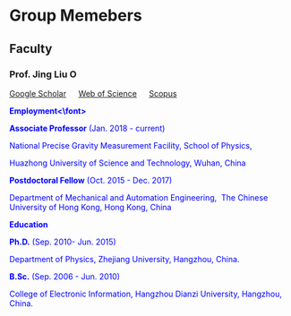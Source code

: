# **Group Memebers**

## **Faculty**

### **Prof. Jing Liu**    <a href="https://orcid.org/0000-0001-9944-4493"><img alt="ORCID logo" src="https://info.orcid.org/wp-content/uploads/2019/11/orcid_16x16.png" width="16" height="16" /></a>

[Google Scholar](https://scholar.google.com/citations?hl=en&user=HHyXi-8AAAAJ) &emsp; 
[Web of Science](https://webofscience.clarivate.cn/wos/author/record/H-2632-2012) &emsp; 
[Scopus](https://www.scopus.com/authid/detail.uri?authorId=55888785500)


**<font color="Blue">Employment<\font>**

**Associate Professor** (Jan. 2018 - current)

National Precise Gravity Measurement Facility, School of Physics, 

Huazhong University of Science and Technology, Wuhan, China

**Postdoctoral Fellow** (Oct. 2015 - Dec. 2017) 

Department of Mechanical and Automation Engineering, 
​
The Chinese University of Hong Kong, Hong Kong, China

**Education**

**Ph.D.** (Sep. 2010- Jun. 2015)

Department of Physics, Zhejiang University, Hangzhou, China. 

**B.Sc.** (Sep. 2006 - Jun. 2010)

College of Electronic Information, Hangzhou Dianzi University, Hangzhou, China.

